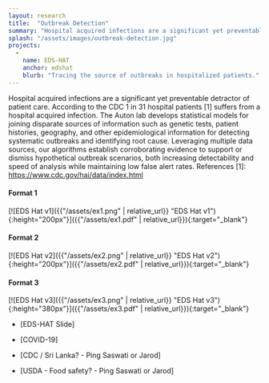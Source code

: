 ```yaml
---
layout: research
title:  "Outbreak Detection"
summary: "Hospital acquired infections are a significant yet preventable detractor of patient care. The Auton lab develops statistical models for joining disparate sources of information such as genetic tests, patient histories, geography, and other epidemiological information for detecting systematic outbreaks and identifying root cause. Leveraging multiple data sources, our algorithms establish corroborating evidence to support or dismiss hypothetical outbreak scenarios, both increasing detectability and speed of analysis while maintaining low false alert rates."
splash: "/assets/images/outbreak-detection.jpg"
projects:
  - 
    name: EDS-HAT
    anchor: edshat
    blurb: "Tracing the source of outbreaks in hospitalized patients."
---
```


Hospital acquired infections are a significant yet preventable detractor of patient care. According to the CDC 1 in 31 hospital patients [1] suffers from a hospital acquired infection. The Auton lab develops statistical models for joining disparate sources of information such as genetic tests, patient histories, geography, and other epidemiological information for detecting systematic outbreaks and identifying root cause. Leveraging multiple data sources, our algorithms establish corroborating evidence to support or dismiss hypothetical outbreak scenarios, both increasing detectability and speed of analysis while maintaining low false alert rates. References [1]: https://www.cdc.gov/hai/data/index.html

#### Format 1
[![EDS Hat v1]({{"/assets/ex1.png" | relative_url}} "EDS Hat v1"){:height="200px"}]({{"/assets/ex1.pdf" | relative_url}}){:target="_blank"}

#### Format 2
[![EDS Hat v2]({{"/assets/ex2.png" | relative_url}} "EDS Hat v2"){:height="200px"}]({{"/assets/ex2.pdf" | relative_url}}){:target="_blank"}

#### Format 3
[![EDS Hat v3]({{"/assets/ex3.png" | relative_url}} "EDS Hat v3"){:height="380px"}]({{"/assets/ex3.pdf" | relative_url}}){:target="_blank"}

* [EDS-HAT Slide]

* [COVID-19]

* [CDC / Sri Lanka? - Ping Saswati or Jarod]

* [USDA - Food safety? - Ping Saswati or Jarod]